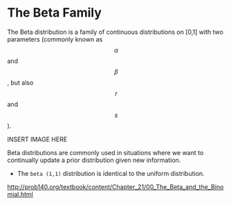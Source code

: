 # The Beta Family

The Beta distribution is a family of continuous distributions on [0,1] with two parameters (commonly known as $$\alpha$$ and $$\beta$$, but also $$r$$ and $$s$$).

INSERT IMAGE HERE

Beta distributions are commonly used in situations where we want to continually update a prior distribution given new information. 
 - The `beta (1,1)` distribution is identical to the uniform distribution.

http://prob140.org/textbook/content/Chapter_21/00_The_Beta_and_the_Binomial.html

